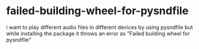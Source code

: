 # failed-building-wheel-for-pysndfile
i want to play different audio files in different devices by using pysndfile but while installing the package it throws an error as "Failed building wheel for pysndfile"
